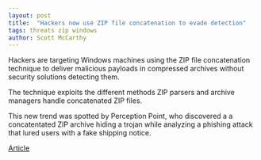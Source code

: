 ```yaml
---
layout: post
title:  "Hackers now use ZIP file concatenation to evade detection"
tags: threats zip windows
author: Scott McCarthy
---
```


Hackers are targeting Windows machines using the ZIP file concatenation technique to deliver malicious payloads in compressed archives without security solutions detecting them.

The technique exploits the different methods ZIP parsers and archive managers handle concatenated ZIP files.

This new trend was spotted by Perception Point, who discovered a a concatentated ZIP archive hiding a trojan while analyzing a phishing attack that lured users with a fake shipping notice.

<a href="https://www.bleepingcomputer.com/news/security/hackers-now-use-zip-file-concatenation-to-evade-detection/">Article</a>